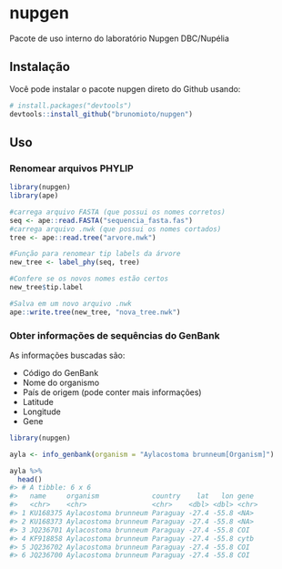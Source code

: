 
<!-- README.md is generated from README.Rmd. Please edit that file -->

# nupgen

<!-- badges: start -->
<!-- badges: end -->

Pacote de uso interno do laboratório Nupgen DBC/Nupélia

## Instalação

Você pode instalar o pacote nupgen direto do Github usando:

``` r
# install.packages("devtools")
devtools::install_github("brunomioto/nupgen")
```

## Uso

### Renomear arquivos PHYLIP

``` r
library(nupgen)
library(ape)

#carrega arquivo FASTA (que possui os nomes corretos)
seq <- ape::read.FASTA("sequencia_fasta.fas")
#carrega arquivo .nwk (que possui os nomes cortados)
tree <- ape::read.tree("arvore.nwk")

#Função para renomear tip labels da árvore
new_tree <- label_phy(seq, tree)

#Confere se os novos nomes estão certos
new_tree$tip.label

#Salva em um novo arquivo .nwk
ape::write.tree(new_tree, "nova_tree.nwk")
```

### Obter informações de sequências do GenBank

As informações buscadas são:

-   Código do GenBank
-   Nome do organismo
-   País de origem (pode conter mais informações)
-   Latitude
-   Longitude
-   Gene

``` r
library(nupgen)

ayla <- info_genbank(organism = "Aylacostoma brunneum[Organism]")

ayla %>% 
  head()
#> # A tibble: 6 x 6
#>   name     organism             country    lat   lon gene 
#>   <chr>    <chr>                <chr>    <dbl> <dbl> <chr>
#> 1 KU168375 Aylacostoma brunneum Paraguay -27.4 -55.8 <NA> 
#> 2 KU168373 Aylacostoma brunneum Paraguay -27.4 -55.8 <NA> 
#> 3 JQ236701 Aylacostoma brunneum Paraguay -27.4 -55.8 COI  
#> 4 KF918858 Aylacostoma brunneum Paraguay -27.4 -55.8 cytb 
#> 5 JQ236702 Aylacostoma brunneum Paraguay -27.4 -55.8 COI  
#> 6 JQ236700 Aylacostoma brunneum Paraguay -27.4 -55.8 COI
```
